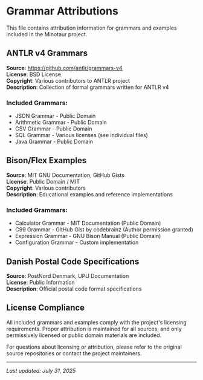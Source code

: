 # Grammar Attributions

This file contains attribution information for grammars and examples included in the Minotaur project.

## ANTLR v4 Grammars

**Source**: https://github.com/antlr/grammars-v4  
**License**: BSD License  
**Copyright**: Various contributors to ANTLR project  
**Description**: Collection of formal grammars written for ANTLR v4

### Included Grammars:
- JSON Grammar - Public Domain
- Arithmetic Grammar - Public Domain  
- CSV Grammar - Public Domain
- SQL Grammar - Various licenses (see individual files)
- Java Grammar - Public Domain

## Bison/Flex Examples

**Source**: MIT GNU Documentation, GitHub Gists  
**License**: Public Domain / MIT  
**Copyright**: Various contributors  
**Description**: Educational examples and reference implementations

### Included Grammars:
- Calculator Grammar - MIT Documentation (Public Domain)
- C99 Grammar - GitHub Gist by codebrainz (Author permission granted)
- Expression Grammar - GNU Bison Manual (Public Domain)
- Configuration Grammar - Custom implementation

## Danish Postal Code Specifications

**Source**: PostNord Denmark, UPU Documentation  
**License**: Public Information  
**Description**: Official postal code format specifications

## License Compliance

All included grammars and examples comply with the project's licensing requirements. Proper attribution is maintained for all sources, and only permissively licensed or public domain materials are included.

For questions about licensing or attribution, please refer to the original source repositories or contact the project maintainers.

---

*Last updated: July 31, 2025*

